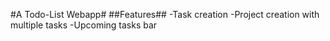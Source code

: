 #A Todo-List Webapp#
##Features##
-Task creation
-Project creation with multiple tasks
-Upcoming tasks bar